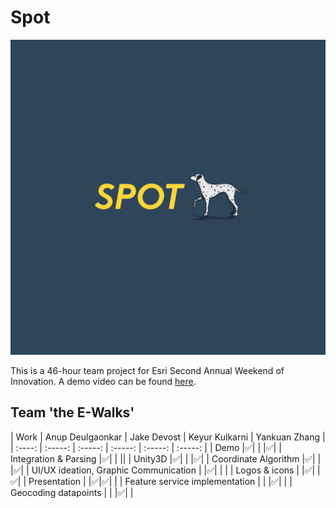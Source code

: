 # Spot
![](splash.png)

This is a 46-hour team project for Esri Second Annual Weekend of Innovation. A demo video can be found [here](https://youtu.be/jD6eDb-i6jM).

## Team 'the E-Walks'
| Work | Anup Deulgaonkar | Jake Devost | Keyur Kulkarni | Yankuan Zhang |
| :----: | :-----: | :-----: | :-----: | :-----: | :-----: |
| Demo |✅| | |✅|
| Integration & Parsing |✅| | ||
| Unity3D |✅| | |✅|
| Coordinate Algorithm |✅| | |✅|
| UI/UX ideation, Graphic Communication | |✅| | |
| Logos & icons | |✅| |✅|
| Presentation | |✅|✅| |
| Feature service implementation | | |✅| |
| Geocoding datapoints | | |✅| |



